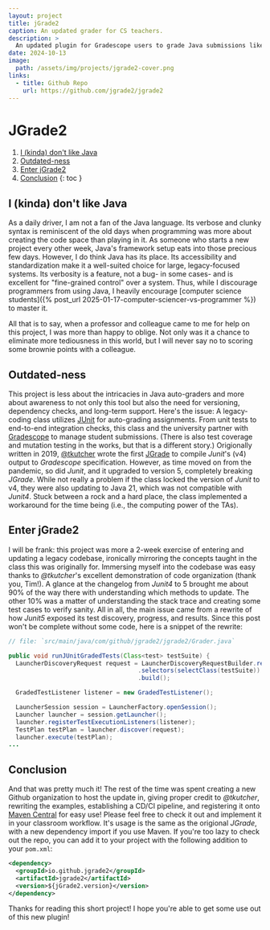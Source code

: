 ```yaml
---
layout: project
title: jGrade2
caption: An updated grader for CS teachers.
description: >
  An updated plugin for Gradescope users to grade Java submissions like a pro. Updated now for Java 21 and JUnit5 with easy Maven integration.
date: 2024-10-13
image: 
  path: /assets/img/projects/jgrade2-cover.png
links:
  - title: Github Repo
    url: https://github.com/jgrade2/jgrade2
---
```


# JGrade2


1. [I (kinda) don't like Java](#i-kinda-dont-like-java)
2. [Outdated-ness](#outdated-ness)
3. [Enter jGrade2](#enter-jgrade2)
4. [Conclusion](#conclusion)
{: toc }

## I (kinda) don't like Java

As a daily driver, I am not a fan of the Java language. Its verbose and clunky syntax is reminiscent of the old days when programming was more about creating the code space than playing in it. As someone who starts a new project every other week, Java's framework setup eats into those precious few days. However, I do think Java has its place. Its accessibility and standardization make it a well-suited choice for large, legacy-focused systems. Its verbosity is a feature, not a bug- in some cases- and is excellent for "fine-grained control" over a system. Thus, while I discourage programmers from using Java, I heavily encourage [computer science students]({% post_url 2025-01-17-computer-sciencer-vs-programmer %}) to master it.

All that is to say, when a professor and colleague came to me for help on this project, I was more than happy to oblige. Not only was it a chance to eliminate more tediousness in this world, but I will never say no to scoring some brownie points with a colleague.

## Outdated-ness

This project is less about the intricacies in Java auto-graders and more about awareness to not only this tool but also the need for versioning, dependency checks, and long-term support. Here's the issue: A legacy-coding class utilizes [JUnit](https://junit.org/) for auto-grading assignments. From unit tests to end-to-end integration checks, this class and the university partner with [Gradescope](https://www.gradescope.com/) to manage student submissions. (There is also test coverage and mutation testing in the works, but that is a different story.) Origionally written in 2019, [@tkutcher](https://github.com/tkutcher) wrote the first [JGrade](https://github.com/tkutcher/jgrade) to compile *Junit*'s (v4) output to *Gradescope* specification. However, as time moved on from the pandemic, so did *Junit*, and it upgraded to version 5, completely breaking *JGrade*. While not really a problem if the class locked the version of *Junit* to v4, they were also updating to Java 21, which was not compatible with *Junit4*. Stuck between a rock and a hard place, the class implemented a workaround for the time being (i.e., the computing power of the TAs).

## Enter jGrade2

I will be frank: this project was more a 2-week exercise of entering and updating a legacy codebase, ironically mirroring the concepts taught in the class this was originally for. Immersing myself into the codebase was easy thanks to *@tkutcher*'s excellent demonstration of code organization (thank you, Tim!). A glance at the changelog from *Junit4* to 5 brought me about 90% of the way there with understanding which methods to update. The other 10% was a matter of understanding the stack trace and creating some test cases to verify sanity. All in all, the main issue came from a rewrite of how *Junit5* exposed its test discovery, progress, and results. Since this post won't be complete without some code, here is a snippet of the rewrite:

~~~java
// file: `src/main/java/com/github/jgrade2/jgrade2/Grader.java`

public void runJUnitGradedTests(Class<test> testSuite) {
  LauncherDiscoveryRequest request = LauncherDiscoveryRequestBuilder.request()
                                    .selectors(selectClass(testSuite))
                                    .build();

  GradedTestListener listener = new GradedTestListener();

  LauncherSession session = LauncherFactory.openSession();
  Launcher launcher = session.getLauncher();
  launcher.registerTestExecutionListeners(listener);
  TestPlan testPlan = launcher.discover(request);
  launcher.execute(testPlan);
...
~~~

## Conclusion

And that was pretty much it! The rest of the time was spent creating a new Github organization to host the update in, giving proper credit to *@tkutcher*, rewriting the examples, establishing a CD/CI pipeline, and registering it onto [Maven Central](https://central.sonatype.com/artifact/io.github.jgrade2/jgrade2) for easy use! Please feel free to check it out and implement it in your classroom workflow. It's usage is the same as the origional *JGrade*, with a new dependency import if you use Maven. If you're too lazy to check out the repo, you can add it to your project with the following addition to your `pom.xml`:

~~~xml
<dependency>
  <groupId>io.github.jgrade2</groupId>
  <artifactId>jgrade2</artifactId>
  <version>${jGrade2.version}</version>
</dependency>
~~~

Thanks for reading this short project! I hope you're able to get some use out of this new plugin!